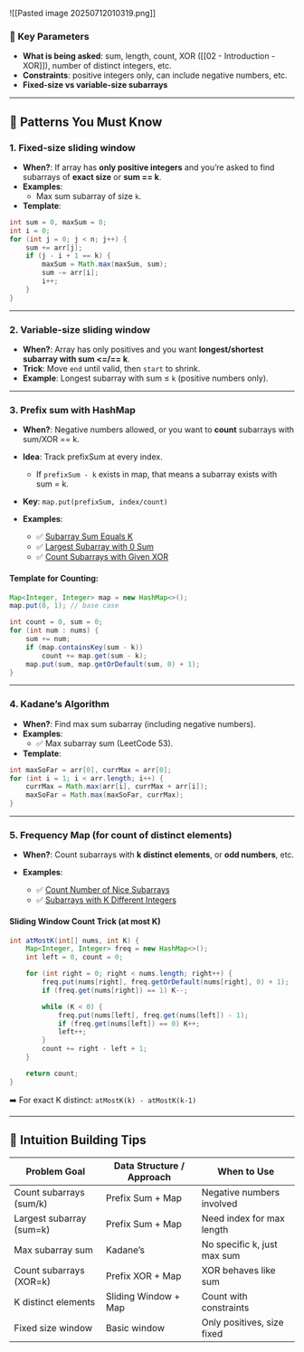 
![[Pasted image 20250712010319.png]]

### 🎯 Key Parameters

- **What is being asked**: sum, length, count, XOR ([[02 - Introduction - XOR]]), number of distinct integers, etc.
- **Constraints**: positive integers only, can include negative numbers, etc.
- **Fixed-size vs variable-size subarrays**

---

## 🔑 Patterns You Must Know

### **1. Fixed-size sliding window**

- **When?**: If array has **only positive integers** and you’re asked to find subarrays of **exact size** or **sum == k**.
- **Examples**:
    - Max sum subarray of size `k`.
- **Template**:

```java
int sum = 0, maxSum = 0;
int i = 0;
for (int j = 0; j < n; j++) {
    sum += arr[j];
    if (j - i + 1 == k) {
        maxSum = Math.max(maxSum, sum);
        sum -= arr[i];
        i++;
    }
}
```

---

### **2. Variable-size sliding window**

- **When?**: Array has only positives and you want **longest/shortest subarray with sum <=/== k**.
- **Trick**: Move `end` until valid, then `start` to shrink.
- **Example**: Longest subarray with sum ≤ `k` (positive numbers only).

---

### **3. Prefix sum with HashMap**

- **When?**: Negative numbers allowed, or you want to **count** subarrays with sum/XOR == k.
- **Idea**: Track prefixSum at every index.
    - If `prefixSum - k` exists in map, that means a subarray exists with sum = k.
    
- **Key**: `map.put(prefixSum, index/count)`
    
- **Examples**:
    - ✅ [Subarray Sum Equals K](https://leetcode.com/problems/subarray-sum-equals-k/)
    - ✅ [Largest Subarray with 0 Sum](https://www.geeksforgeeks.org/problems/largest-subarray-with-0-sum/1)
    - ✅ [Count Subarrays with Given XOR](https://www.geeksforgeeks.org/problems/count-subarray-with-given-xor/1)

#### Template for Counting:

```java
Map<Integer, Integer> map = new HashMap<>();
map.put(0, 1); // base case

int count = 0, sum = 0;
for (int num : nums) {
    sum += num;
    if (map.containsKey(sum - k))
        count += map.get(sum - k);
    map.put(sum, map.getOrDefault(sum, 0) + 1);
}

```

---

### **4. Kadane’s Algorithm**

- **When?**: Find max sum subarray (including negative numbers).
- **Examples**:
    - ✅ Max subarray sum (LeetCode 53).
- **Template**:

```java
int maxSoFar = arr[0], currMax = arr[0];
for (int i = 1; i < arr.length; i++) {
    currMax = Math.max(arr[i], currMax + arr[i]);
    maxSoFar = Math.max(maxSoFar, currMax);
}
```

---

### **5. Frequency Map (for count of distinct elements)**

- **When?**: Count subarrays with **k distinct elements**, or **odd numbers**, etc.

- **Examples**:
    - ✅ [Count Number of Nice Subarrays](https://leetcode.com/problems/count-number-of-nice-subarrays/)
    - ✅ [Subarrays with K Different Integers](https://leetcode.com/problems/subarrays-with-k-different-integers/)

#### Sliding Window Count Trick (at most K)

```java
int atMostK(int[] nums, int K) {
    Map<Integer, Integer> freq = new HashMap<>();
    int left = 0, count = 0;

    for (int right = 0; right < nums.length; right++) {
        freq.put(nums[right], freq.getOrDefault(nums[right], 0) + 1);
        if (freq.get(nums[right]) == 1) K--;

        while (K < 0) {
            freq.put(nums[left], freq.get(nums[left]) - 1);
            if (freq.get(nums[left]) == 0) K++;
            left++;
        }
        count += right - left + 1;
    }

    return count;
}

```

➡️ For exact K distinct: `atMostK(k) - atMostK(k-1)`

---

## 🧠 Intuition Building Tips

|Problem Goal|Data Structure / Approach|When to Use|
|---|---|---|
|Count subarrays (sum/k)|Prefix Sum + Map|Negative numbers involved|
|Largest subarray (sum=k)|Prefix Sum + Map|Need index for max length|
|Max subarray sum|Kadane’s|No specific k, just max sum|
|Count subarrays (XOR=k)|Prefix XOR + Map|XOR behaves like sum|
|K distinct elements|Sliding Window + Map|Count with constraints|
|Fixed size window|Basic window|Only positives, size fixed|

